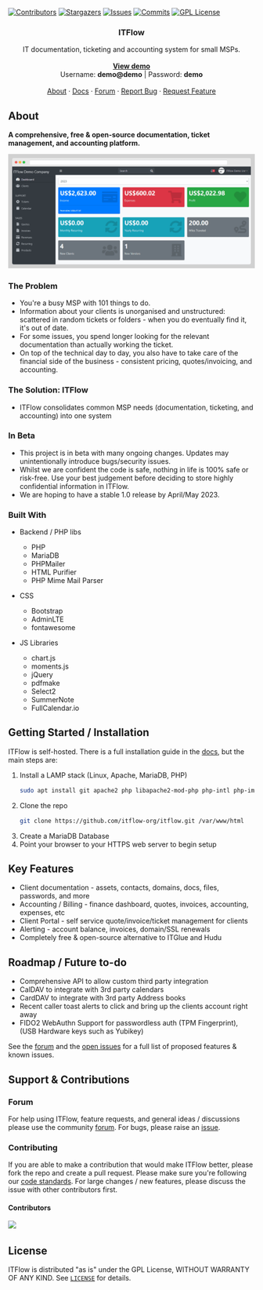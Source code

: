<div id="top"></div>

<!-- PROJECT SHIELDS -->
[![Contributors][contributors-shield]][contributors-url]
[![Stargazers][stars-shield]][stars-url]
[![Issues][issues-shield]][issues-url]
[![Commits][commit-shield]][commit-url]
[![GPL License][license-shield]][license-url]

<!-- PROJECT LOGO -->
<div align="center">
  <!-- <a href="https://github.com/itflow-org/itflow">
    <img src="images/logo.png" alt="Logo" width="80" height="80">
  </a> -->

  <h3 align="center">ITFlow</h3>

  <p align="center">
    IT documentation, ticketing and accounting system for small MSPs.
    <br />
    <br />
    <a href="https://demo.itflow.org"><strong>View demo</strong></a>
    <br />
    Username: <b>demo@demo</b> | Password: <b>demo</b>
    <br />
    <br />
    <a href="https://itflow.org/index.php?page=About">About</a>
    ·
    <a href="https://itflow.org/docs.php">Docs</a>
    ·
    <a href="https://forum.itflow.org/">Forum</a>
    ·
    <a href="https://github.com/itflow-org/itflow/issues">Report Bug</a>
    ·
    <a href="https://forum.itflow.org/t/features">Request Feature</a>
  </p>
</div>

<!-- ABOUT THE PROJECT -->
## About

<b>A comprehensive, free & open-source documentation, ticket management, and accounting platform.</b>

[![ITFlow][product-screenshot]](https://itflow.org)


### The Problem
- You're a busy MSP with 101 things to do. 
- Information about your clients is unorganised and unstructured: scattered in random tickets or folders - when you do eventually find it, it's out of date. 
- For some issues, you spend longer looking for the relevant documentation than actually working the ticket. 
- On top of the technical day to day, you also have to take care of the financial side of the business - consistent pricing, quotes/invoicing, and accounting. 

### The Solution: ITFlow
- ITFlow consolidates common MSP needs (documentation, ticketing, and accounting) into one system

### In Beta
* This project is in beta with many ongoing changes. Updates may unintentionally introduce bugs/security issues.
* Whilst we are confident the code is safe, nothing in life is 100% safe or risk-free. Use your best judgement before deciding to store highly confidential information in ITFlow.
* We are hoping to have a stable 1.0 release by April/May 2023.

<!-- BUILT WITH -->
### Built With

* Backend / PHP libs
  * PHP
  * MariaDB
  * PHPMailer
  * HTML Purifier
  * PHP Mime Mail Parser

* CSS
  * Bootstrap
  * AdminLTE
  * fontawesome

* JS Libraries
  * chart.js
  * moments.js
  * jQuery
  * pdfmake
  * Select2
  * SummerNote
  * FullCalendar.io

<!-- GETTING STARTED -->
## Getting Started / Installation

ITFlow is self-hosted. There is a full installation guide in the [docs](https://wiki.itflow.org/doku.php?id=wiki:installation), but the main steps are:

1. Install a LAMP stack (Linux, Apache, MariaDB, PHP)
   ```sh
   sudo apt install git apache2 php libapache2-mod-php php-intl php-imap php-mailparse php-mysqli php-curl mariadb-server
   ```  
2. Clone the repo
   ```sh
   git clone https://github.com/itflow-org/itflow.git /var/www/html
   ```
3. Create a MariaDB Database
4. Point your browser to your HTTPS web server to begin setup

<!-- FEATURES -->
## Key Features
* Client documentation - assets, contacts, domains, docs, files, passwords, and more 
* Accounting / Billing - finance dashboard, quotes, invoices, accounting, expenses, etc
* Client Portal - self service quote/invoice/ticket management for clients
* Alerting - account balance, invoices, domain/SSL renewals
* Completely free & open-source alternative to ITGlue and Hudu
  
<!-- ROADMAP -->
## Roadmap / Future to-do
* Comprehensive API to allow custom third party integration
* CalDAV to integrate with 3rd party calendars
* CardDAV to integrate with 3rd party Address books
* Recent caller toast alerts to click and bring up the clients account right away
* FIDO2 WebAuthn Support for passwordless auth (TPM Fingerprint), (USB Hardware keys such as Yubikey)

See the [forum](https://forum.itflow.org/d/11-road-map) and the [open issues](https://github.com/itflow-org/itflow/issues) for a full list of proposed features & known issues.


<!-- CONTRIBUTING -->
## Support & Contributions

### Forum
For help using ITFlow, feature requests, and general ideas / discussions please use the community [forum](https://forum.itflow.org).
For bugs, please raise an [issue](https://github.com/itflow-org/itflow/issues).

### Contributing
If you are able to make a contribution that would make ITFlow better, please fork the repo and create a pull request. Please make sure you're following our [code standards](https://wiki.itflow.org/doku.php?id=wiki:code_standards). 
For large changes / new features, please discuss the issue with other contributors first.

#### Contributors
<a href="https://github.com/itflow-org/itflow/graphs/contributors">
  <img src="https://contrib.rocks/image?repo=itflow-org/itflow" />
</a>

<!-- LICENSE -->
## License

ITFlow is distributed "as is" under the GPL License, WITHOUT WARRANTY OF ANY KIND. See [`LICENSE`](https://github.com/itflow-org/itflow/blob/master/LICENSE) for details.


<!-- MARKDOWN LINKS & IMAGES -->
<!-- https://www.markdownguide.org/basic-syntax/#reference-style-links -->
[contributors-shield]: https://img.shields.io/github/contributors/itflow-org/itflow.svg?style=for-the-badge
[contributors-url]: https://github.com/itflow-org/itflow/graphs/contributors
[forks-shield]: https://img.shields.io/github/forks/itflow-org/itflow.svg?style=for-the-badge
[forks-url]: https://github.com/itflow-org/itflow/network/members
[stars-shield]: https://img.shields.io/github/stars/itflow-org/itflow.svg?style=for-the-badge
[stars-url]: https://github.com/itflow-org/itflow/stargazers
[issues-shield]: https://img.shields.io/github/issues/itflow-org/itflow.svg?style=for-the-badge
[issues-url]: https://github.com/itflow-org/itflow/issues
[license-shield]: https://img.shields.io/github/license/itflow-org/itflow.svg?style=for-the-badge
[license-url]: https://github.com/itflow-org/itflow/blob/master/LICENSE
[commit-shield]: https://img.shields.io/github/last-commit/itflow-org/itflow?style=for-the-badge
[commit-url]: https://github.com/itflow-org/itflow/commits/master
[product-screenshot]: .github/readme.gif

<!-- https://github.com/othneildrew/Best-README-Template -->
